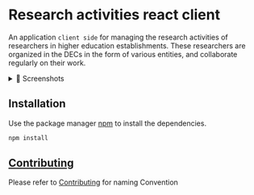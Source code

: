 # Research activities react client

An application `client side` for managing the research activities of
researchers in higher education establishments. These researchers are organized in the DECs in the form of various entities, and collaborate regularly on their work.

<details><summary> 📸 Screenshots</summary>

|                                                                                                                                                                         |                                                                                                                                                                         |                                                                                                                                                                         |
| :---------------------------------------------------------------------------------------------------------------------------------------------------------------------: | :---------------------------------------------------------------------------------------------------------------------------------------------------------------------: | :---------------------------------------------------------------------------------------------------------------------------------------------------------------------: |
| <img width="1604" alt="screen shot 1" src="https://user-images.githubusercontent.com/35656299/97243935-a6ef6580-17f7-11eb-8bab-be2feaca479f.png"> | <img width="1604" alt="screen shot 2" src="https://user-images.githubusercontent.com/35656299/97243936-a6ef6580-17f7-11eb-8622-b8f2aeae4123.png"> | <img width="1604" alt="screen shot 3" src="https://user-images.githubusercontent.com/35656299/97243937-a787fc00-17f7-11eb-8777-3db6fbe8688e.png"> |
| <img width="1604" alt="screen shot 4" src="https://user-images.githubusercontent.com/35656299/97243922-a3f47500-17f7-11eb-8c38-8add4c9ab564.png"> | <img width="1604" alt="screen shot 5" src="https://user-images.githubusercontent.com/35656299/97243924-a525a200-17f7-11eb-8b89-260962df019b.png"> | <img width="1604" alt="screen shot 6" src="https://user-images.githubusercontent.com/35656299/97243925-a525a200-17f7-11eb-9941-55c3c1c158d2.png"> |
| <img width="1604" alt="screen shot 7" src="https://user-images.githubusercontent.com/35656299/97243926-a5be3880-17f7-11eb-94b9-182e8ef3ce2b.png"> | <img width="1604" alt="screen shot 8" src="https://user-images.githubusercontent.com/35656299/97243927-a5be3880-17f7-11eb-89ef-a34e0044ce39.png"> | <img width="1604" alt="screen shot 9" src="https://user-images.githubusercontent.com/35656299/97243930-a656cf00-17f7-11eb-903c-95efb99642cc.png"> |
| <img width="1604" alt="screen shot 10" src="https://user-images.githubusercontent.com/35656299/97243933-a656cf00-17f7-11eb-8e23-3e2a2cb6bcb6.png"> |  |
</details>



## Installation

Use the package manager [npm](https://pip.pypa.io/en/stable/) to install the dependencies.

```bash
npm install
```

## [Contributing](https://github.com/AkramAznakour/research-activities-react-client/blob/master/CONTRIBUTING.md)


Please refer to [Contributing](https://github.com/AkramAznakour/research-activities-react-client/blob/master/CONTRIBUTING.md) for naming Convention

